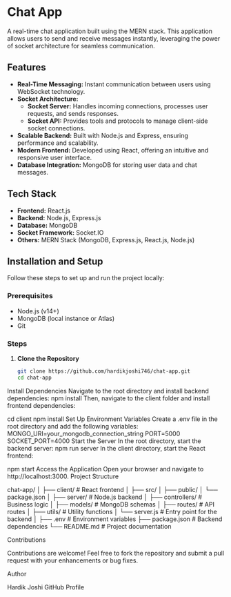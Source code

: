 # Chat App

A real-time chat application built using the MERN stack. This application allows users to send and receive messages instantly, leveraging the power of socket architecture for seamless communication.

## Features

- **Real-Time Messaging:** Instant communication between users using WebSocket technology.
- **Socket Architecture:**
  - **Socket Server:** Handles incoming connections, processes user requests, and sends responses.
  - **Socket API:** Provides tools and protocols to manage client-side socket connections.
- **Scalable Backend:** Built with Node.js and Express, ensuring performance and scalability.
- **Modern Frontend:** Developed using React, offering an intuitive and responsive user interface.
- **Database Integration:** MongoDB for storing user data and chat messages.

## Tech Stack

- **Frontend:** React.js
- **Backend:** Node.js, Express.js
- **Database:** MongoDB
- **Socket Framework:** Socket.IO
- **Others:** MERN Stack (MongoDB, Express.js, React.js, Node.js)

## Installation and Setup

Follow these steps to set up and run the project locally:

### Prerequisites
- Node.js (v14+)
- MongoDB (local instance or Atlas)
- Git

### Steps

1. **Clone the Repository**
   ```bash
   git clone https://github.com/hardikjoshi746/chat-app.git
   cd chat-app
Install Dependencies Navigate to the root directory and install backend dependencies:
npm install
Then, navigate to the client folder and install frontend dependencies:

cd client
npm install
Set Up Environment Variables Create a .env file in the root directory and add the following variables:
MONGO_URI=your_mongodb_connection_string
PORT=5000
SOCKET_PORT=4000
Start the Server In the root directory, start the backend server:
npm run server
In the client directory, start the React frontend:

npm start
Access the Application Open your browser and navigate to http://localhost:3000.
Project Structure

chat-app/
│
├── client/               # React frontend
│   ├── src/
│   ├── public/
│   └── package.json
│
├── server/               # Node.js backend
│   ├── controllers/      # Business logic
│   ├── models/           # MongoDB schemas
│   ├── routes/           # API routes
│   ├── utils/            # Utility functions
│   └── server.js         # Entry point for the backend
│
├── .env                  # Environment variables
├── package.json          # Backend dependencies
└── README.md             # Project documentation

Contributions

Contributions are welcome! Feel free to fork the repository and submit a pull request with your enhancements or bug fixes.

Author

Hardik Joshi
GitHub Profile
